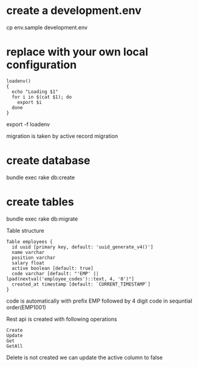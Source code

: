 
# create a development.env
cp env.sample development.env

# replace with your own local configuration
```
loadenv()
{
  echo "Loading $1"
  for i in $(cat $1); do
    export $i
  done
}
```
export -f loadenv

migration is taken by active record migration
# create database
bundle exec rake db:create
# create tables
bundle exec rake db:migrate

Table structure
```
Table employees {
  id uuid [primary key, default: 'uuid_generate_v4()']
  name varchar
  position varchar
  salary float
  active boolean [default: true]
  code varchar [default: "'EMP' || lpad(nextval('employee_codes')::text, 4, '0')"]
  created_at timestamp [default: `CURRENT_TIMESTAMP`]
}
```
code is automatically with prefix EMP followed by 4 digit code in sequntial order(EMP1001)

Rest api is created with following operations
```
Create
Update
Get
GetAll
```
Delete is not created we can update the active column to false
